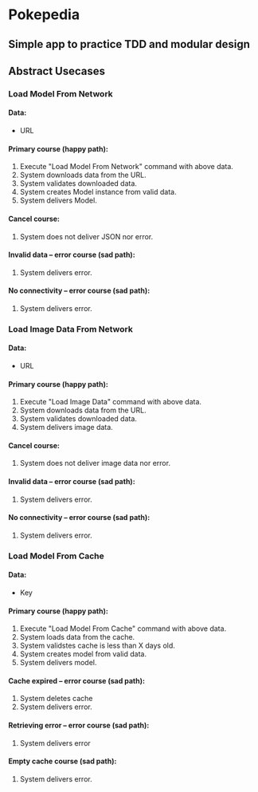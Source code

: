 
# Pokepedia

## Simple app to practice TDD and modular design



## Abstract Usecases



### Load Model From Network

#### Data:
- URL

#### Primary course (happy path):
1. Execute "Load Model From Network" command with above data.
2. System downloads data from the URL.
3. System validates downloaded data.
4. System creates Model instance from valid data.
5. System delivers Model.

#### Cancel course:
1. System does not deliver JSON nor error.

#### Invalid data – error course (sad path):
1. System delivers error.

#### No connectivity – error course (sad path):
1. System delivers error.



### Load Image Data From Network

#### Data:
- URL

#### Primary course (happy path):
1. Execute "Load Image Data" command with above data.
2. System downloads data from the URL.
3. System validates downloaded data.
4. System delivers image data.

#### Cancel course:
1. System does not deliver image data nor error.

#### Invalid data – error course (sad path):
1. System delivers error.

#### No connectivity – error course (sad path):
1. System delivers error.



### Load Model From Cache

#### Data:
- Key

#### Primary course (happy path):
1. Execute "Load Model From Cache" command with above data.
2. System loads data from the cache.
3. System validstes cache is less than X days old.
4. System creates model from valid data.
5. System delivers model.

#### Cache expired – error course (sad path):
1. System deletes cache
1. System delivers error.

#### Retrieving error – error course (sad path):
1. System delivers error

#### Empty cache course (sad path): 
1. System delivers error.
